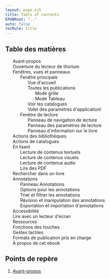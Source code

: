 ```yaml
---
layout: page.njk
title: Table of contents
EPUBRoot: ".."
auto: false
tocRule: title
---
```


<section id="toc">
<h1>Table des matières</h1>
<nav epub:type="toc" role="doc-toc">
<ol>
<li>
<a href="../pages/100_forewords/index.xhtml">Avant-propos</a>
</li>
<li>
<a href="../pages/101_opening_thorium/index.xhtml">Ouverture du lecteur de thorium</a>
</li>

<li>
<a href="../pages/102_windows_views_panels/index.xhtml">Fenêtres, vues et panneaux</a>
<ol>
<li>
<a
href="../pages/102_windows_views_panels/index.xhtml#main_window">Fenêtre principale</a>

<ol>
<li>
<a href="../pages/102_windows_views_panels/index.xhtml#home_view">Vue d'accueil</a>
</li>
<li>
<a
href="../pages/102_windows_views_panels/index.xhtml#all_publications_view">Toutes les publications</a>
<ol>
<li>
<a href="../pages/102_windows_views_panels/index.xhtml#grid_mode">Mode grille</a>
</li>
<li>
<a
href="../pages/102_windows_views_panels/index.xhtml#table_mode">Mode Tableau</a>
</li>
</ol>
</li>
<li>
<a
href="../pages/102_windows_views_panels/index.xhtml#catalog_view">Voir les catalogues</a>
</li>
<li>
<a
href="../pages/102_windows_views_panels/index.xhtml#setting_view">Volet des paramètres d'applicationl</a>
</li>
</ol> 
</li>
<li>
<a
href="../pages/102_windows_views_panels/index.xhtml#reading_window">Fenêtre de lecture</a>
<ol>
<li>
<a
href="../pages/102_windows_views_panels/index.xhtml#reading_nav_panel">Panneau de navigation de lecture</a>
</li>
<li>
<a
href="../pages/102_windows_views_panels/index.xhtml#reading_settings_panel">Panneau des paramètres de lecture</a>
</li>
<li>
<a href="../pages/102_windows_views_panels/index.xhtml#book_info_panel">Panneau d'information sur le livre</a>
</li>
</ol>
</li>

</ol>
</li>

<li>
<a href="../pages/110_libraries_actions/index.xhtml">Actions des bibliothèques</a>
</li>
<li>
<a href="../pages/111_catalogs_actions/index.xhtml">Actions de catalogues</a>
</li>

<li>
<a href="../pages/210_reading/index.xhtml">En lisant</a>
<ol>
<li>
<a href="../pages/211_reading_textuals/index.xhtml">Lecture de contenus textuels</a>
</li>
<li>
<a href="../pages/212_reading_visuals/index.xhtml">Lecture de contenus visuels</a>
</li>
<li>
<a href="../pages/213_reading_auditory/index.xhtml">Lecture de contenus audio</a>
</li>
<li>
<a href="../pages/214_reading_pdfs/index.xhtml">Lire des PDF</a>
</li>
</ol>
</li>
<li>
<a href="../pages/220_reading_actions/index.xhtml">Rechercher dans un livre</a>
</li>
<li>
<a href="../pages/240_annotations/index.xhtml">Annotations</a>
<ol>
<li>
<a href="../pages/240_annotations/index.xhtml#annotations_panel">Panneau Annotations</a>
</li>
<li>
<a href="../pages/240_annotations/index.xhtml#annotations_options">Options pour les annotations</a>
</li>
<li>
<a href="../pages/240_annotations/index.xhtml#annotations_sort_and_filter">Trier et filtrer les annotations</a>
</li>
<li>
<a href="../pages/240_annotations/index.xhtml#annotations_view_and_manipulation">Révision et manipulation des annotations</a>
</li>
<li>
<a href="../pages/240_annotations/index.xhtml#annotations_io">Exportation et importation d'annotations</a>
</li>
</ol>
</li>
<li>
<a href="../pages/300_accessibility/index.xhtml">Accessibilité</a>
</li>
<li>
<a href="../pages/311_screenReaders/index.xhtml">Lire avec un lecteur d'écran</a>
</li>
<li>
<a href="../pages/400_ressources/index.xhtml">Ressources</a>
</li>
<li>
<a href="../pages/402_keys_functions/index.xhtml">Fonctions des touches</a>
</li>
<li>
<a href="../pages/403_gesture/index.xhtml">Gestes tactiles</a>
</li>
<li>
<a href="../pages/406_formats/index.xhtml">Formats de publication pris en charge</a>
</li>
<li>
<a href="../pages/900_about/index.xhtml">À propos de cet ebook</a>
</li>

</ol>
</nav>
</section>
<section id="landmarks">
<h1>Points de repère</h1>
<nav epub:type="landmarks">
<ol>
<li>
<a href="../pages/100_forewords/index.xhtml" epub:type="forewords" >Avant-propos</a>
</li>
<!-- <li>
<a href="../toc/index.xhtml" epub:type="toc">Table des matières</a>
</li> -->
</ol>
</nav>
</section>